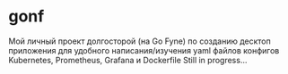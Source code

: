 # gonf
Мой личный проект долгосторой (на Go Fyne) по созданию десктоп приложения для удобного написания/изучения yaml файлов конфигов Kubernetes, Prometheus, Grafana и Dockerfile
Still in progress...
